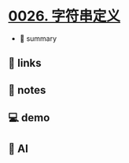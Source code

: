 # [0026. 字符串定义](https://github.com/Tdahuyou/javascript/tree/main/0026.%20%E5%AD%97%E7%AC%A6%E4%B8%B2%E5%AE%9A%E4%B9%89)

- 📝 summary

## 🔗 links
## 📒 notes
## 💻 demo
## 🤖 AI
